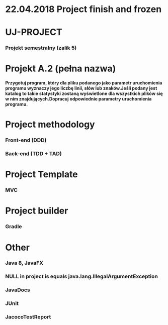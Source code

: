 
# 22.04.2018 Project finish and frozen
# UJ-PROJECT
### Projekt semestralny (zalik 5)
# Projekt A.2 (pełna nazwa)

#### Przygotuj program, który dla pliku podanego jako parametr uruchomienia programu wyznaczy jego liczbę linii, słów lub znaków.Jeśli podany jest katalog to takie statystyki zostaną wyświetlone dla wszystkich plików się w nim znajdujących.Dopracuj odpowiednie parametry uruchomienia programu.

# Project methodology
### Front-end (DDD)
### Back-end (TDD + TAD)

# Project Template
### MVC

# Project builder
### Gradle

# Other
### Java 8, JavaFX
### NULL in project is equals java.lang.IllegalArgumentException
### JavaDocs
### JUnit 
### JacocoTestReport

